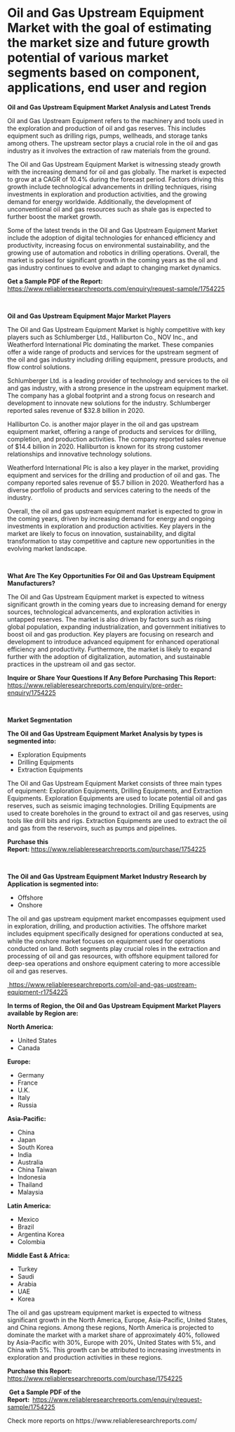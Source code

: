 <p><h1>Oil and Gas Upstream Equipment Market with the goal of estimating the market size and future growth potential of various market segments based on component, applications, end user and region</h1></p><p><strong>Oil and Gas Upstream Equipment Market Analysis and Latest Trends</strong></p>
<p><p>Oil and Gas Upstream Equipment refers to the machinery and tools used in the exploration and production of oil and gas reserves. This includes equipment such as drilling rigs, pumps, wellheads, and storage tanks among others. The upstream sector plays a crucial role in the oil and gas industry as it involves the extraction of raw materials from the ground.</p><p>The Oil and Gas Upstream Equipment Market is witnessing steady growth with the increasing demand for oil and gas globally. The market is expected to grow at a CAGR of 10.4% during the forecast period. Factors driving this growth include technological advancements in drilling techniques, rising investments in exploration and production activities, and the growing demand for energy worldwide. Additionally, the development of unconventional oil and gas resources such as shale gas is expected to further boost the market growth.</p><p>Some of the latest trends in the Oil and Gas Upstream Equipment Market include the adoption of digital technologies for enhanced efficiency and productivity, increasing focus on environmental sustainability, and the growing use of automation and robotics in drilling operations. Overall, the market is poised for significant growth in the coming years as the oil and gas industry continues to evolve and adapt to changing market dynamics.</p></p>
<p><strong>Get a Sample PDF of the Report:&nbsp;</strong> <a href="https://www.reliableresearchreports.com/enquiry/request-sample/1754225">https://www.reliableresearchreports.com/enquiry/request-sample/1754225</a></p>
<p>&nbsp;</p>
<p><strong>Oil and Gas Upstream Equipment Major Market Players</strong></p>
<p><p>The Oil and Gas Upstream Equipment Market is highly competitive with key players such as Schlumberger Ltd., Halliburton Co., NOV Inc., and Weatherford International Plc dominating the market. These companies offer a wide range of products and services for the upstream segment of the oil and gas industry including drilling equipment, pressure products, and flow control solutions.</p><p>Schlumberger Ltd. is a leading provider of technology and services to the oil and gas industry, with a strong presence in the upstream equipment market. The company has a global footprint and a strong focus on research and development to innovate new solutions for the industry. Schlumberger reported sales revenue of $32.8 billion in 2020.</p><p>Halliburton Co. is another major player in the oil and gas upstream equipment market, offering a range of products and services for drilling, completion, and production activities. The company reported sales revenue of $14.4 billion in 2020. Halliburton is known for its strong customer relationships and innovative technology solutions.</p><p>Weatherford International Plc is also a key player in the market, providing equipment and services for the drilling and production of oil and gas. The company reported sales revenue of $5.7 billion in 2020. Weatherford has a diverse portfolio of products and services catering to the needs of the industry.</p><p>Overall, the oil and gas upstream equipment market is expected to grow in the coming years, driven by increasing demand for energy and ongoing investments in exploration and production activities. Key players in the market are likely to focus on innovation, sustainability, and digital transformation to stay competitive and capture new opportunities in the evolving market landscape.</p></p>
<p>&nbsp;</p>
<p><strong>What Are The Key Opportunities For Oil and Gas Upstream Equipment Manufacturers?</strong></p>
<p><p>The Oil and Gas Upstream Equipment market is expected to witness significant growth in the coming years due to increasing demand for energy sources, technological advancements, and exploration activities in untapped reserves. The market is also driven by factors such as rising global population, expanding industrialization, and government initiatives to boost oil and gas production. Key players are focusing on research and development to introduce advanced equipment for enhanced operational efficiency and productivity. Furthermore, the market is likely to expand further with the adoption of digitalization, automation, and sustainable practices in the upstream oil and gas sector.</p></p>
<p><strong>Inquire or Share Your Questions If Any Before Purchasing This Report:</strong> <a href="https://www.reliableresearchreports.com/enquiry/pre-order-enquiry/1754225">https://www.reliableresearchreports.com/enquiry/pre-order-enquiry/1754225</a></p>
<p>&nbsp;</p>
<p><strong>Market Segmentation</strong></p>
<p><strong>The Oil and Gas Upstream Equipment Market Analysis by types is segmented into:</strong></p>
<p><ul><li>Exploration Equipments</li><li>Drilling Equipments</li><li>Extraction Equipments</li></ul></p>
<p><p>The Oil and Gas Upstream Equipment Market consists of three main types of equipment: Exploration Equipments, Drilling Equipments, and Extraction Equipments. Exploration Equipments are used to locate potential oil and gas reserves, such as seismic imaging technologies. Drilling Equipments are used to create boreholes in the ground to extract oil and gas reserves, using tools like drill bits and rigs. Extraction Equipments are used to extract the oil and gas from the reservoirs, such as pumps and pipelines.</p></p>
<p><strong>Purchase this Report:&nbsp;</strong><a href="https://www.reliableresearchreports.com/purchase/1754225">https://www.reliableresearchreports.com/purchase/1754225</a></p>
<p>&nbsp;</p>
<p><strong>The Oil and Gas Upstream Equipment Market Industry Research by Application is segmented into:</strong></p>
<p><ul><li>Offshore</li><li>Onshore</li></ul></p>
<p><p>The oil and gas upstream equipment market encompasses equipment used in exploration, drilling, and production activities. The offshore market includes equipment specifically designed for operations conducted at sea, while the onshore market focuses on equipment used for operations conducted on land. Both segments play crucial roles in the extraction and processing of oil and gas resources, with offshore equipment tailored for deep-sea operations and onshore equipment catering to more accessible oil and gas reserves.</p></p>
<p><a href="https://www.reliableresearchreports.com/oil-and-gas-upstream-equipment-r1754225">&nbsp;https://www.reliableresearchreports.com/oil-and-gas-upstream-equipment-r1754225</a></p>
<p><strong>In terms of Region, the Oil and Gas Upstream Equipment Market Players available by Region are:</strong></p>
<p>
    <p> <strong> North America: </strong>
        <ul>
            <li>United States</li>
            <li>Canada</li>
        </ul>
        </p> 
    <p> <strong> Europe: </strong>
        <ul>
            <li>Germany</li>
            <li>France</li>
            <li>U.K.</li>
            <li>Italy</li>
            <li>Russia</li>
        </ul>
        </p> 
    <p> <strong> Asia-Pacific: </strong>
        <ul>
            <li>China</li>
            <li>Japan</li>
            <li>South Korea</li>
            <li>India</li>
            <li>Australia</li>
            <li>China Taiwan</li>
            <li>Indonesia</li>
            <li>Thailand</li>
            <li>Malaysia</li>
        </ul>
        </p> 
    <p> <strong> Latin America: </strong>
        <ul>
            <li>Mexico</li>
            <li>Brazil</li>
            <li>Argentina Korea</li>
            <li>Colombia</li>
        </ul>
        </p> 
    <p> <strong> Middle East & Africa: </strong>
        <ul>
            <li>Turkey</li>
            <li>Saudi</li>
            <li>Arabia</li>
            <li>UAE</li>
            <li>Korea</li>
        </ul>
    </p>
    </p>
<p><p>The oil and gas upstream equipment market is expected to witness significant growth in the North America, Europe, Asia-Pacific, United States, and China regions. Among these regions, North America is projected to dominate the market with a market share of approximately 40%, followed by Asia-Pacific with 30%, Europe with 20%, United States with 5%, and China with 5%. This growth can be attributed to increasing investments in exploration and production activities in these regions.</p></p>
<p><strong>Purchase this Report: </strong><a href="https://www.reliableresearchreports.com/purchase/1754225">https://www.reliableresearchreports.com/purchase/1754225</a></p>
<p>&nbsp;<strong>Get a Sample PDF of the Report:&nbsp;&nbsp;</strong><a href="https://www.reliableresearchreports.com/enquiry/request-sample/1754225">https://www.reliableresearchreports.com/enquiry/request-sample/1754225</a></p>
<p><strong></strong></p>
<p>Check more reports on https://www.reliableresearchreports.com/</p>